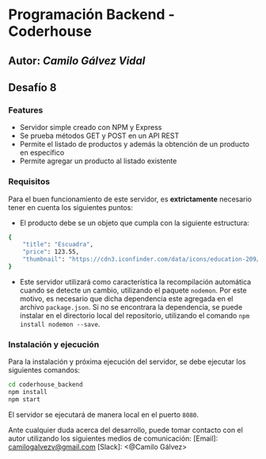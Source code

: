 # Programación Backend - Coderhouse
## Autor: _Camilo Gálvez Vidal_

## Desafío 8


### Features
- Servidor simple creado con NPM y Express
- Se prueba métodos GET y POST en un API REST
- Permite el listado de productos y además la obtención de un producto en específico
- Permite agregar un producto al listado existente

### Requisitos
Para el buen funcionamiento de este servidor, es **extrictamente** necesario tener en cuenta los siguientes puntos:

- El producto debe se un objeto que cumpla con la siguiente estructura:
```sh
{ 
    "title": "Escuadra",
    "price": 123.55,
    "thumbnail": "https://cdn3.iconfinder.com/data/icons/education-209/64/ruler-triangle-stationary-school-256.png"
}
```

- Este servidor utilizará como característica la recompilación automática cuando se detecte un cambio, utilizando el paquete `nodemon`. Por este motivo, es necesario que dicha dependencia este agregada en el archivo `package.json`. Si no se encontrara la dependencia, se puede instalar en el directorio local del repositorio, utilizando el comando `npm install nodemon --save`.

### Instalación y ejecución
Para la instalación y próxima ejecución del servidor, se debe ejecutar los siguientes comandos:
```sh
cd coderhouse_backend
npm install
npm start
```

El servidor se ejecutará de manera local en el puerto `8080`.

Ante cualquier duda acerca del desarrollo, puede tomar contacto con el autor utilizando los siguientes medios de comunicación:
[Email]: <camilogalvezv@gmail.com>
[Slack]: <@Camilo Gálvez>
